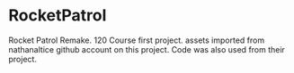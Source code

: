# RocketPatrol
Rocket Patrol Remake. 120 Course first project.
assets imported from nathanaltice github account on this project. Code was also used from their project.
